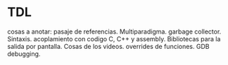# TDL
cosas a anotar:
pasaje de referencias.
Multiparadigma.
garbage collector.
Sintaxis.
acoplamiento con codigo C, C++ y assembly.
Bibliotecas para la salida por pantalla.
Cosas de los videos.
overrides de funciones.
GDB debugging.
